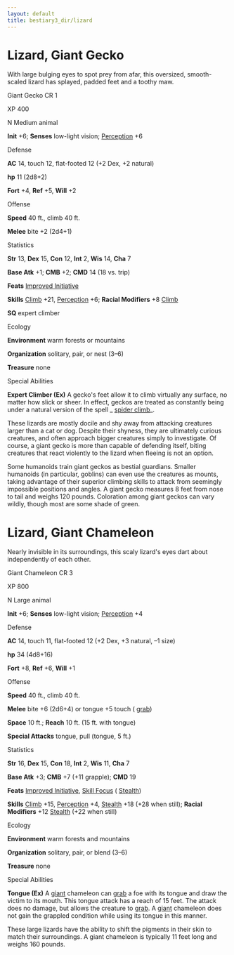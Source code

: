 ```yaml
---
layout: default
title: bestiary3_dir/lizard
---
```

# Lizard, Giant Gecko

With large bulging eyes to spot prey from afar, this oversized, smooth-scaled lizard has splayed, padded feet and a toothy maw.

Giant Gecko CR 1

XP 400

N Medium animal

**Init** +6; **Senses** low-light vision; [Perception](../skills_dir/perception#_perception) +6

Defense

**AC** 14, touch 12, flat-footed 12 (+2 Dex, +2 natural)

**hp** 11 (2d8+2)

**Fort** +4, **Ref** +5, **Will** +2

Offense

**Speed** 40 ft., climb 40 ft.

**Melee** bite +2 (2d4+1)

Statistics

**Str** 13, **Dex** 15, **Con** 12, **Int** 2, **Wis** 14, **Cha** 7

**Base Atk** +1; **CMB** +2; **CMD** 14 (18 vs. trip)

**Feats** [Improved Initiative](../feats#_improved-initiative)

**Skills** [Climb](../skills_dir/climb#_climb) +21, [Perception](../skills_dir/perception#_perception) +6; **Racial Modifiers** +8 [Climb](../skills_dir/climb#_climb)

**SQ** expert climber

Ecology

**Environment** warm forests or mountains

**Organization** solitary, pair, or nest (3–6)

**Treasure** none

Special Abilities

**Expert Climber (Ex)** A gecko's feet allow it to climb virtually any surface, no matter how slick or sheer. In effect, geckos are treated as constantly being under a natural version of the spell _ [spider climb](../spells_dir/spiderClimb#_spider-climb)_.

These lizards are mostly docile and shy away from attacking creatures larger than a cat or dog. Despite their shyness, they are ultimately curious creatures, and often approach bigger creatures simply to investigate. Of course, a giant gecko is more than capable of defending itself, biting creatures that react violently to the lizard when fleeing is not an option.

Some humanoids train giant geckos as bestial guardians. Smaller humanoids (in particular, goblins) can even use the creatures as mounts, taking advantage of their superior climbing skills to attack from seemingly impossible positions and angles. A giant gecko measures 8 feet from nose to tail and weighs 120 pounds. Coloration among giant geckos can vary wildly, though most are some shade of green.

# Lizard, Giant Chameleon

Nearly invisible in its surroundings, this scaly lizard's eyes dart about independently of each other.

Giant Chameleon CR 3

XP 800

N Large animal

**Init** +6; **Senses** low-light vision; [Perception](../skills_dir/perception#_perception) +4

Defense

**AC** 14, touch 11, flat-footed 12 (+2 Dex, +3 natural, –1 size)

**hp** 34 (4d8+16)

**Fort** +8, **Ref** +6, **Will** +1

Offense

**Speed** 40 ft., climb 40 ft.

**Melee** bite +6 (2d6+4) or tongue +5 touch ( [grab](../monsters_dir/universalMonsterRules#_grab))

**Space** 10 ft.; **Reach** 10 ft. (15 ft. with tongue)

**Special Attacks** tongue, pull (tongue, 5 ft.)

Statistics

**Str** 16, **Dex** 15, **Con** 18, **Int** 2, **Wis** 11, **Cha** 7

**Base Atk** +3; **CMB** +7 (+11 grapple); **CMD** 19

**Feats** [Improved Initiative](../feats#_improved-initiative), [Skill Focus](../feats#_skill-focus) ( [Stealth](../skills_dir/stealth#_stealth))

**Skills** [Climb](../skills_dir/climb#_climb) +15, [Perception](../skills_dir/perception#_perception) +4, [Stealth](../skills_dir/stealth#_stealth) +18 (+28 when still); **Racial Modifiers** +12 [Stealth](../skills_dir/stealth#_stealth) (+22 when still)

Ecology

**Environment** warm forests and mountains

**Organization** solitary, pair, or blend (3–6)

**Treasure** none

Special Abilities

**Tongue (Ex)** A [giant](../monsters_dir/creatureTypes#_giant-subtype) chameleon can [grab](../monsters_dir/universalMonsterRules#_grab) a foe with its tongue and draw the victim to its mouth. This tongue attack has a reach of 15 feet. The attack does no damage, but allows the creature to [grab](../monsters_dir/universalMonsterRules#_grab). A [giant](../monsters_dir/creatureTypes#_giant-subtype) chameleon does not gain the grappled condition while using its tongue in this manner.

These large lizards have the ability to shift the pigments in their skin to match their surroundings. A giant chameleon is typically 11 feet long and weighs 160 pounds.

